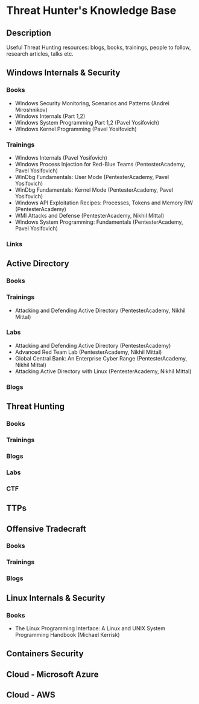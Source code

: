 # Threat Hunter's Knowledge Base

## Description
Useful Threat Hunting resources: blogs, books, trainings, people to follow, research articles, talks etc.

## Windows Internals & Security

### Books
- Windows Security Monitoring, Scenarios and Patterns (Andrei Miroshnikov)
- Windows Internals (Part 1,2)
- Windows System Programming Part 1,2 (Pavel Yosifovich)
- Windows Kernel Programming (Pavel Yosifovich)

### Trainings
- Windows Internals (Pavel Yosifovich)
- Windows Process Injection for Red-Blue Teams (PentesterAcademy, Pavel Yosifovich)
- WinDbg Fundamentals: User Mode (PentesterAcademy, Pavel Yosifovich)
- WinDbg Fundamentals: Kernel Mode (PentesterAcademy, Pavel Yosifovich)
- Windows API Exploitation Recipes: Processes, Tokens and Memory RW (PentesterAcademy)
- WMI Attacks and Defense (PentesterAcademy, Nikhil Mittal)
- Windows System Programming: Fundamentals (PentesterAcademy, Pavel Yosifovich)

### Links

## Active Directory

### Books

### Trainings
- Attacking and Defending Active Directory (PentesterAcademy, Nikhil Mittal)

### Labs
- Attacking and Defending Active Directory (PentesterAcademy)
- Advanced Red Team Lab (PentesterAcademy, Nikhil Mittal)
- Global Central Bank: An Enterprise Cyber Range (PentesterAcademy, Nikhil Mittal)
- Attacking Active Directory with Linux (PentesterAcademy, Nikhil Mittal)

### Blogs

## Threat Hunting

### Books

### Trainings

### Blogs

### Labs

### CTF

## TTPs

## Offensive Tradecraft

### Books

### Trainings

### Blogs

## Linux Internals & Security

### Books
- The Linux Programming Interface: A Linux and UNIX System Programming Handbook (Michael Kerrisk)

## Containers Security

## Cloud - Microsoft Azure

## Cloud - AWS
